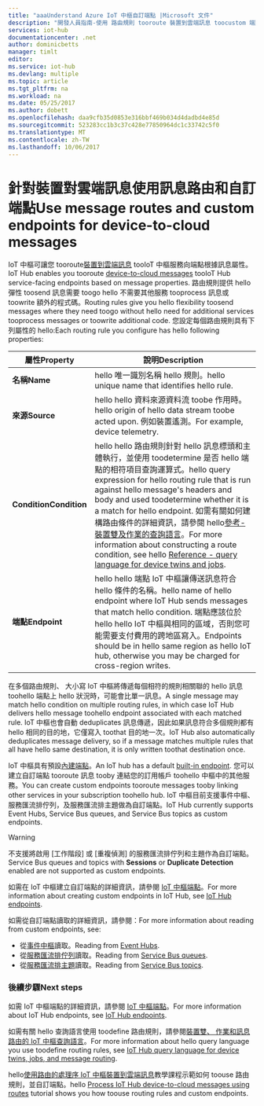 ```yaml
---
title: "aaaUnderstand Azure IoT 中樞自訂端點 |Microsoft 文件"
description: "開發人員指南-使用 路由規則 tooroute 裝置到雲端訊息 toocustom 端點。"
services: iot-hub
documentationcenter: .net
author: dominicbetts
manager: timlt
editor: 
ms.service: iot-hub
ms.devlang: multiple
ms.topic: article
ms.tgt_pltfrm: na
ms.workload: na
ms.date: 05/25/2017
ms.author: dobett
ms.openlocfilehash: daa9cfb35d0853e316bbf469b034d4dadbd4e85d
ms.sourcegitcommit: 523283cc1b3c37c428e77850964dc1c33742c5f0
ms.translationtype: MT
ms.contentlocale: zh-TW
ms.lasthandoff: 10/06/2017
---
```

# <a name="use-message-routes-and-custom-endpoints-for-device-to-cloud-messages"></a><span data-ttu-id="7075b-103">針對裝置對雲端訊息使用訊息路由和自訂端點</span><span class="sxs-lookup"><span data-stu-id="7075b-103">Use message routes and custom endpoints for device-to-cloud messages</span></span>

<span data-ttu-id="7075b-104">IoT 中樞可讓您 tooroute[裝置到雲端訊息][ lnk-device-to-cloud] tooIoT 中樞服務向端點根據訊息屬性。</span><span class="sxs-lookup"><span data-stu-id="7075b-104">IoT Hub enables you tooroute [device-to-cloud messages][lnk-device-to-cloud] tooIoT Hub service-facing endpoints based on message properties.</span></span> <span data-ttu-id="7075b-105">路由規則提供 hello 彈性 toosend 訊息需要 toogo hello 不需要其他服務 tooprocess 訊息或 toowrite 額外的程式碼。</span><span class="sxs-lookup"><span data-stu-id="7075b-105">Routing rules give you hello flexibility toosend messages where they need toogo without hello need for additional services tooprocess messages or toowrite additional code.</span></span> <span data-ttu-id="7075b-106">您設定每個路由規則具有下列屬性的 hello:</span><span class="sxs-lookup"><span data-stu-id="7075b-106">Each routing rule you configure has hello following properties:</span></span>

| <span data-ttu-id="7075b-107">屬性</span><span class="sxs-lookup"><span data-stu-id="7075b-107">Property</span></span>      | <span data-ttu-id="7075b-108">說明</span><span class="sxs-lookup"><span data-stu-id="7075b-108">Description</span></span> |
| ------------- | ----------- |
| <span data-ttu-id="7075b-109">**名稱**</span><span class="sxs-lookup"><span data-stu-id="7075b-109">**Name**</span></span>      | <span data-ttu-id="7075b-110">hello 唯一識別名稱 hello 規則。</span><span class="sxs-lookup"><span data-stu-id="7075b-110">hello unique name that identifies hello rule.</span></span> |
| <span data-ttu-id="7075b-111">**來源**</span><span class="sxs-lookup"><span data-stu-id="7075b-111">**Source**</span></span>    | <span data-ttu-id="7075b-112">hello hello 資料來源資料流 toobe 作用時。</span><span class="sxs-lookup"><span data-stu-id="7075b-112">hello origin of hello data stream toobe acted upon.</span></span> <span data-ttu-id="7075b-113">例如裝置遙測。</span><span class="sxs-lookup"><span data-stu-id="7075b-113">For example, device telemetry.</span></span> |
| <span data-ttu-id="7075b-114">**Condition**</span><span class="sxs-lookup"><span data-stu-id="7075b-114">**Condition**</span></span> | <span data-ttu-id="7075b-115">hello hello 路由規則針對 hello 訊息標頭和主體執行，並使用 toodetermine 是否 hello 端點的相符項目查詢運算式。</span><span class="sxs-lookup"><span data-stu-id="7075b-115">hello query expression for hello routing rule that is run against hello message's headers and body and used toodetermine whether it is a match for hello endpoint.</span></span> <span data-ttu-id="7075b-116">如需有關如何建構路由條件的詳細資訊，請參閱 hello[參考-裝置雙及作業的查詢語言][lnk-devguide-query-language]。</span><span class="sxs-lookup"><span data-stu-id="7075b-116">For more information about constructing a route condition, see hello [Reference - query language for device twins and jobs][lnk-devguide-query-language].</span></span> |
| <span data-ttu-id="7075b-117">**端點**</span><span class="sxs-lookup"><span data-stu-id="7075b-117">**Endpoint**</span></span>  | <span data-ttu-id="7075b-118">hello hello 端點 IoT 中樞讓傳送訊息符合 hello 條件的名稱。</span><span class="sxs-lookup"><span data-stu-id="7075b-118">hello name of hello endpoint where IoT Hub sends messages that match hello condition.</span></span> <span data-ttu-id="7075b-119">端點應該位於 hello hello IoT 中樞與相同的區域，否則您可能需要支付費用的跨地區寫入。</span><span class="sxs-lookup"><span data-stu-id="7075b-119">Endpoints should be in hello same region as hello IoT hub, otherwise you may be charged for cross-region writes.</span></span> |

<span data-ttu-id="7075b-120">在多個路由規則、 大小寫 IoT 中樞將傳遞每個相符的規則相關聯的 hello 訊息 toohello 端點上 hello 狀況時，可能會比單一訊息。</span><span class="sxs-lookup"><span data-stu-id="7075b-120">A single message may match hello condition on multiple routing rules, in which case IoT Hub delivers hello message toohello endpoint associated with each matched rule.</span></span> <span data-ttu-id="7075b-121">IoT 中樞也會自動 deduplicates 訊息傳遞，因此如果訊息符合多個規則都有 hello 相同的目的地，它僅寫入 toothat 目的地一次。</span><span class="sxs-lookup"><span data-stu-id="7075b-121">IoT Hub also automatically deduplicates message delivery, so if a message matches multiple rules that all have hello same destination, it is only written toothat destination once.</span></span>

<span data-ttu-id="7075b-122">IoT 中樞具有預設[內建端點][lnk-built-in]。</span><span class="sxs-lookup"><span data-stu-id="7075b-122">An IoT hub has a default [built-in endpoint][lnk-built-in].</span></span> <span data-ttu-id="7075b-123">您可以建立自訂端點 tooroute 訊息 tooby 連結您的訂用帳戶 toohello 中樞中的其他服務。</span><span class="sxs-lookup"><span data-stu-id="7075b-123">You can create custom endpoints tooroute messages tooby linking other services in your subscription toohello hub.</span></span> <span data-ttu-id="7075b-124">IoT 中樞目前支援事件中樞、服務匯流排佇列，及服務匯流排主題做為自訂端點。</span><span class="sxs-lookup"><span data-stu-id="7075b-124">IoT Hub currently supports Event Hubs, Service Bus queues, and Service Bus topics as custom endpoints.</span></span>

> [!WARNING]
> <span data-ttu-id="7075b-125">不支援將啟用 [工作階段] 或 [重複偵測] 的服務匯流排佇列和主題作為自訂端點。</span><span class="sxs-lookup"><span data-stu-id="7075b-125">Service Bus queues and topics with **Sessions** or **Duplicate Detection** enabled are not supported as custom endpoints.</span></span>

<span data-ttu-id="7075b-126">如需在 IoT 中樞建立自訂端點的詳細資訊，請參閱 [IoT 中樞端點][lnk-devguide-endpoints]。</span><span class="sxs-lookup"><span data-stu-id="7075b-126">For more information about creating custom endpoints in IoT Hub, see [IoT Hub endpoints][lnk-devguide-endpoints].</span></span>

<span data-ttu-id="7075b-127">如需從自訂端點讀取的詳細資訊，請參閱：</span><span class="sxs-lookup"><span data-stu-id="7075b-127">For more information about reading from custom endpoints, see:</span></span>

* <span data-ttu-id="7075b-128">從[事件中樞][lnk-getstarted-eh]讀取。</span><span class="sxs-lookup"><span data-stu-id="7075b-128">Reading from [Event Hubs][lnk-getstarted-eh].</span></span>
* <span data-ttu-id="7075b-129">從[服務匯流排佇列][lnk-getstarted-queue]讀取。</span><span class="sxs-lookup"><span data-stu-id="7075b-129">Reading from [Service Bus queues][lnk-getstarted-queue].</span></span>
* <span data-ttu-id="7075b-130">從[服務匯流排主題][lnk-getstarted-topic]讀取。</span><span class="sxs-lookup"><span data-stu-id="7075b-130">Reading from [Service Bus topics][lnk-getstarted-topic].</span></span>

### <a name="next-steps"></a><span data-ttu-id="7075b-131">後續步驟</span><span class="sxs-lookup"><span data-stu-id="7075b-131">Next steps</span></span>

<span data-ttu-id="7075b-132">如需 IoT 中樞端點的詳細資訊，請參閱 [IoT 中樞端點][lnk-devguide-endpoints]。</span><span class="sxs-lookup"><span data-stu-id="7075b-132">For more information about IoT Hub endpoints, see [IoT Hub endpoints][lnk-devguide-endpoints].</span></span>

<span data-ttu-id="7075b-133">如需有關 hello 查詢語言使用 toodefine 路由規則，請參閱[裝置雙、 作業和訊息路由的 IoT 中樞查詢語言][lnk-devguide-query-language]。</span><span class="sxs-lookup"><span data-stu-id="7075b-133">For more information about hello query language you use toodefine routing rules, see [IoT Hub query language for device twins, jobs, and message routing][lnk-devguide-query-language].</span></span>

<span data-ttu-id="7075b-134">hello[使用路由的處理序 IoT 中樞裝置到雲端訊息][ lnk-d2c-tutorial]教學課程示範如何 toouse 路由規則，並自訂端點。</span><span class="sxs-lookup"><span data-stu-id="7075b-134">hello [Process IoT Hub device-to-cloud messages using routes][lnk-d2c-tutorial] tutorial shows you how toouse routing rules and custom endpoints.</span></span>

[lnk-built-in]: iot-hub-devguide-messages-read-builtin.md
[lnk-device-to-cloud]: iot-hub-devguide-messages-d2c.md
[lnk-devguide-query-language]: iot-hub-devguide-query-language.md
[lnk-devguide-endpoints]: iot-hub-devguide-endpoints.md
[lnk-d2c-tutorial]: iot-hub-csharp-csharp-process-d2c.md
[lnk-getstarted-eh]: ../event-hubs/event-hubs-csharp-ephcs-getstarted.md
[lnk-getstarted-queue]: ../service-bus-messaging/service-bus-dotnet-get-started-with-queues.md
[lnk-getstarted-topic]: ../service-bus-messaging/service-bus-dotnet-how-to-use-topics-subscriptions.md
